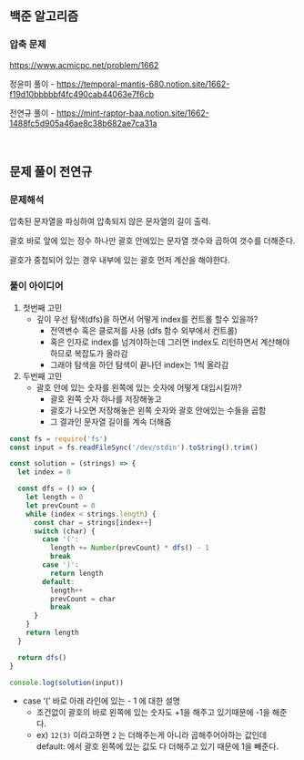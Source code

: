 ## 백준 알고리즘

### 압축 문제

https://www.acmicpc.net/problem/1662

정윤미 풀이 - https://temporal-mantis-680.notion.site/1662-f19d10bbbbbf4fc490cab44063e7f6cb

전연규 풀이 - https://mint-raptor-baa.notion.site/1662-1488fc5d905a46ae8c38b682ae7ca31a


<br />

## 문제 풀이 전연규

### 문제해석

압축된 문자열을 파싱하여 압축되지 않은 문자열의 길이 출력.

괄호 바로 앞에 있는 정수 하나만 괄호 안에있는 문자열 갯수와 곱하여 갯수를 더해준다.

괄호가 중첩되어 있는 경우 내부에 있는 괄호 먼저 계산을 해야한다.

### 풀이 아이디어

1. 첫번째 고민
   - 깊이 우선 탐색(dfs)을 하면서 어떻게 index를 컨트롤 할수 있을까?
     - 전역변수 혹은 클로저를 사용 (dfs 함수 외부에서 컨트롤)
     - 혹은 인자로 index를 넘겨야하는데 그러면 index도 리턴하면서 계산해야하므로 복잡도가 올라감
     - 그래야 탐색을 하던 탐색이 끝나던 index는 1씩 올라감
2. 두번째 고민
   - 괄호 안에 있는 숫자를 왼쪽에 있는 숫자에 어떻게 대입시킬까?
     - 괄호 왼쪽 숫자 하나를 저장해놓고
     - 괄호가 나오면 저장해놓은 왼쪽 숫자와 괄호 안에있는 수들을 곱함
     - 그 결과인 문자열 길이를 계속 더해줌

```javascript
const fs = require('fs')
const input = fs.readFileSync('/dev/stdin').toString().trim()

const solution = (strings) => {
  let index = 0

  const dfs = () => {
    let length = 0
    let prevCount = 0
    while (index < strings.length) {
      const char = strings[index++]
      switch (char) {
        case '(':
          length += Number(prevCount) * dfs() - 1
          break
        case ')':
          return length
        default:
          length++
          prevCount = char
          break
      }
    }
    return length
  }

  return dfs()
}

console.log(solution(input))
```

- case ‘(’ 바로 아래 라인에 있는 - 1 에 대한 설명
  - 조건없이 괄호의 바로 왼쪽에 있는 숫자도 +1을 해주고 있기때문에 -1을 해준다.
  - ex) `12(3)` 이라고하면 `2` 는 더해주는게 아니라 곱해주어야하는 값인데 default: 에서 괄호 왼쪽에 있는 값도 다 더해주고 있기 때문에 1을 빼준다.
